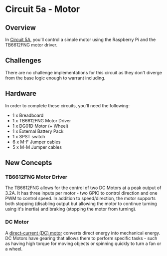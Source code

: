 # Circuit 5a - Motor

## Overview

In [Circuit 5A](./base), you'll control a simple motor using the Raspberry Pi and the TB6612FNG motor driver.

## Challenges

There are no challenge implementations for this circuit as they don't diverge from the base logic enough to warrant including.

## Hardware

In order to complete these circuits, you'll need the following:

- 1 x Breadboard
- 1 x TB6612FNG Motor Driver
- 1 x DG01D Motor (+ Wheel)
- 1 x External Battery Pack
- 1 x SPST switch
- 6 x M-F Jumper cables
- 5 x M-M Jumper cables

## New Concepts

### TB6612FNG Motor Driver

The TB6612FNG allows for the control of two DC Motors at a peak output of 3.2A.  It has three inputs per motor - two GPIO to control direction and one PWM to control speed.  In addition to speed/direction, the motor supports both stopping (disabling output but allowing the motor to continue turning using it's inertia) and braking (stopping the motor from turning).

### DC Motor

A [direct-current (DC) motor](https://en.wikipedia.org/wiki/DC_motor) converts direct energy into mechanical energy.  DC Motors have gearing that allows them to perform specific tasks - such as having high torque for moving objects or spinning quickly to turn a fan or a wheel.

